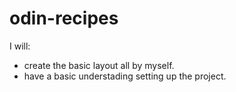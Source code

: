 # odin-recipes
I will:
- create the basic layout all by myself.
- have a basic understading setting up the project.